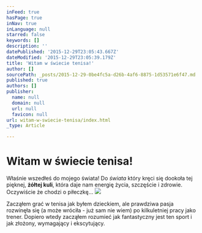 ```yaml
---
inFeed: true
hasPage: true
inNav: true
inLanguage: null
starred: false
keywords: []
description: ''
datePublished: '2015-12-29T23:05:43.667Z'
dateModified: '2015-12-29T23:05:39.179Z'
title: 'Witam w świecie tenisa!'
author: []
sourcePath: _posts/2015-12-29-0be4fc5a-d26b-4af6-8875-1d53571e6f47.md
published: true
authors: []
publisher:
  name: null
  domain: null
  url: null
  favicon: null
url: witam-w-swiecie-tenisa/index.html
_type: Article

---
```

# **Witam w świecie tenisa!**

Właśnie wszedłeś do mojego świata! Do _świata_ który kręci się dookoła tej pięknej, **żółtej kuli**, która daje nam energię życia, szczęście i zdrowie. Oczywiście że chodzi o piłeczkę...
![](https://s3-us-west-2.amazonaws.com/the-grid-img/p/867a4f3733b2efeb5825c9fbc0f426a25abf8d3c.png)

Zacząłem grać w tenisa jak byłem dzieckiem, ale prawdziwa pasja rozwinęła się (a może wróciła - już sam nie wiem) po kilkuletniej pracy jako trener. Dopiero wtedy zacząłem rozumieć jak fantastyczny jest ten sport i jak złożony, wymagający i ekscytujący.